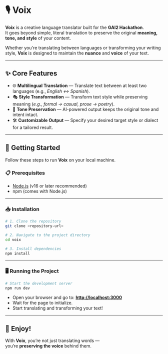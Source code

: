 # 🎙️ Voix

**Voix** is a creative language translator built for the **GAI2 Hackathon**.  
It goes beyond simple, literal translation to preserve the original **meaning, tone, and style** of your content.  

Whether you're translating between languages or transforming your writing style, **Voix** is designed to maintain the **nuance** and **voice** of your text.

---

## ✨ Core Features

- 🌐 **Multilingual Translation** — Translate text between at least two languages (e.g., *English ↔ Spanish*).
- 🎭 **Style Transformation** — Transform text style while preserving meaning (*e.g., formal → casual, prose → poetry*).
- 🎯 **Tone Preservation** — AI-powered output keeps the original tone and intent intact.
- 🛠️ **Customizable Output** — Specify your desired target style or dialect for a tailored result.

---

## 🚀 Getting Started

Follow these steps to run **Voix** on your local machine.

### 📋 Prerequisites

- [Node.js](https://nodejs.org/) (v16 or later recommended)
- npm (comes with Node.js)

---

### 📥 Installation

```bash
# 1. Clone the repository
git clone <repository-url>

# 2. Navigate to the project directory
cd voix

# 3. Install dependencies
npm install
```

---

### 🖥️ Running the Project

```bash
# Start the development server
npm run dev
```

- Open your browser and go to: **[http://localhost:3000](http://localhost:3000)**
- Wait for the page to initialize.
- Start translating and transforming your text!

---

## 🎉 Enjoy!

With **Voix**, you’re not just translating words —  
you’re **preserving the voice** behind them.
